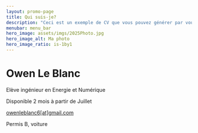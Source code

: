 ```yaml
---
layout: promo-page
title: Qui suis-je?
description: "Ceci est un exemple de CV que vous pouvez générer par vous-même"
menubar: menu_bar
hero_image: assets/imgs/2025Photo.jpg
hero_image_alt: Ma photo
hero_image_ratio: is-1by1
---
```


# Owen Le Blanc
Elève ingénieur en Energie et Numérique


Disponible 2 mois à partir de Juillet

[owenleblanc6[at]gmail.com](mailto:owenleblanc6@gmail.com)

[](https://www.linkedin.com/in/Prenom.Nom)

Permis B, voiture

